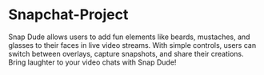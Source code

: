 # Snapchat-Project
Snap Dude allows users to add fun elements like beards, mustaches, and glasses to their faces in live video streams. With simple controls, users can switch between overlays, capture snapshots, and share their creations. Bring laughter to your video chats with Snap Dude!
